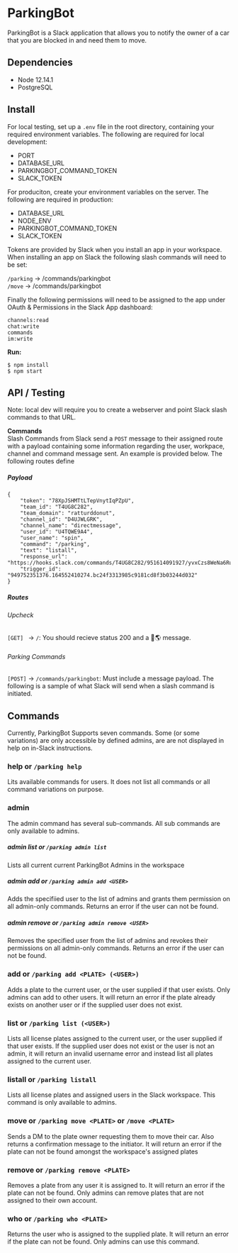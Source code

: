 # ParkingBot

ParkingBot is a Slack application that allows you to notify the owner of a car that you are blocked in and need them to move.

## Dependencies
- Node 12.14.1
- PostgreSQL

## Install
For local testing, set up a `.env` file in the root directory, containing your required environment variables. The following are required for local development:

- PORT
- DATABASE_URL
- PARKINGBOT_COMMAND\_TOKEN
- SLACK_TOKEN

For produciton, create your environment variables on the server. The following are required in production:

- DATABASE_URL
- NODE_ENV
- PARKINGBOT_COMMAND\_TOKEN
- SLACK_TOKEN

Tokens are provided by Slack when you install an app in your workspace. When installing an app on Slack the following slash commands will need to be set:

`/parking` -> /commands/parkingbot</br>
`/move` -> /commands/parkingbot

Finally the following permissions will need to be assigned to the app under OAuth & Permissions in the Slack App dashboard:

    channels:read
    chat:write
    commands
    im:write

**Run:**

    $ npm install
    $ npm start

## API / Testing
Note: local dev will require you to create a webserver and point Slack slash commands to that URL.

**Commands**</br>
Slash Commands from Slack send a `POST` message to their assigned route with a payload containing some information regarding the user, workpace, channel and command message sent. An example is provided below. The following routes define 

##### Payload
    {
        "token": "78XpJSHMTtLTepVnytIqPZpU",
        "team_id": "T4UG8C282",
        "team_domain": "ratturddonut",
        "channel_id": "D4UJWLGRK",
        "channel_name": "directmessage",
        "user_id": "U4TQWE9A4",
        "user_name": "spin",
        "command": "/parking",
        "text": "listall",
        "response_url": "https://hooks.slack.com/commands/T4UG8C282/951614091927/yvxCzs8WeNa6RuivP34MJZi5",
        "trigger_id": "949752351376.164552410274.bc24f3313985c9181cd8f3b03244d032"
    }

##### Routes
###### Upcheck
`[GET] ` -> `/`: You should recieve status 200 and a 👋🌎 message.
###### Parking Commands
`[POST]` -> `/commands/parkingbot`: Must include a message payload. The following is a sample of what Slack will send when a slash command is initiated.

## Commands
Currently, ParkingBot Supports seven commands. Some (or some variations) are only accessible by defined admins, are are not displayed in help on in-Slack instructions.

### help or `/parking help`
Lits available commands for users. It does not list all commands or all command variations on purpose.

### admin
The admin command has several sub-commands. All sub commands are only available to admins.

##### admin list or `/parking admin list`
Lists all current current ParkingBot Admins in the workspace

##### admin add or `/parking admin add <USER>`
Adds the specifiied user to the list of admins and grants them permission on all admin-only commands. Returns an error if the user can not be found.

##### admin remove or `/parking admin remove <USER>`
Removes the specified user from the list of admins and revokes their permissions on all admin-only commands. Returns an error if the user can not be found.

### add or `/parking add <PLATE> (<USER>)`
Adds a plate to the current user, or the user supplied if that user exists. Only admins can add to other users. It will return an error if the plate already exists on another user or if the supplied user does not exist.

### list or `/parking list (<USER>)`
Lists all license plates assigned to the current user, or the user supplied if that user exists. If the supplied user does not exist or the user is not an admin, it will return an invalid username error and instead list all plates assigned to the current user.

### listall or `/parking listall`
Lists all license plates and assigned users in the Slack workspace. This command is only available to admins.

### move or `/parking move <PLATE>` or `/move <PLATE>`
Sends a DM to the plate owner requesting them to move their car. Also returns a confirmation message to the initiator. It will return an error if the plate can not be found amongst the workspace's assigned plates

### remove or `/parking remove <PLATE>`
Removes a plate from any user it is assigned to. It will return an error if the plate can not be found. Only admins can remove plates that are not assigned to their own account.

### who or `/parking who <PLATE>`
Returns the user who is assigned to the supplied plate. It will return an error if the plate can not be found. Only admins can use this command.